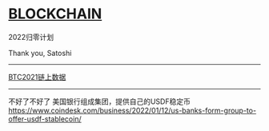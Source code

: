 # [BLOCKCHAIN](https://github.com/linziyang1106/2022/issues/5)

2022归零计划

Thank you, Satoshi

---

[BTC2021链上数据](https://drive.google.com/file/d/1NjIfI7mBVUq5O1nIxu1Gng4wHhv_yiiY/view)

---

不好了不好了
美国银行组成集团，提供自己的USDF稳定币
https://www.coindesk.com/business/2022/01/12/us-banks-form-group-to-offer-usdf-stablecoin/